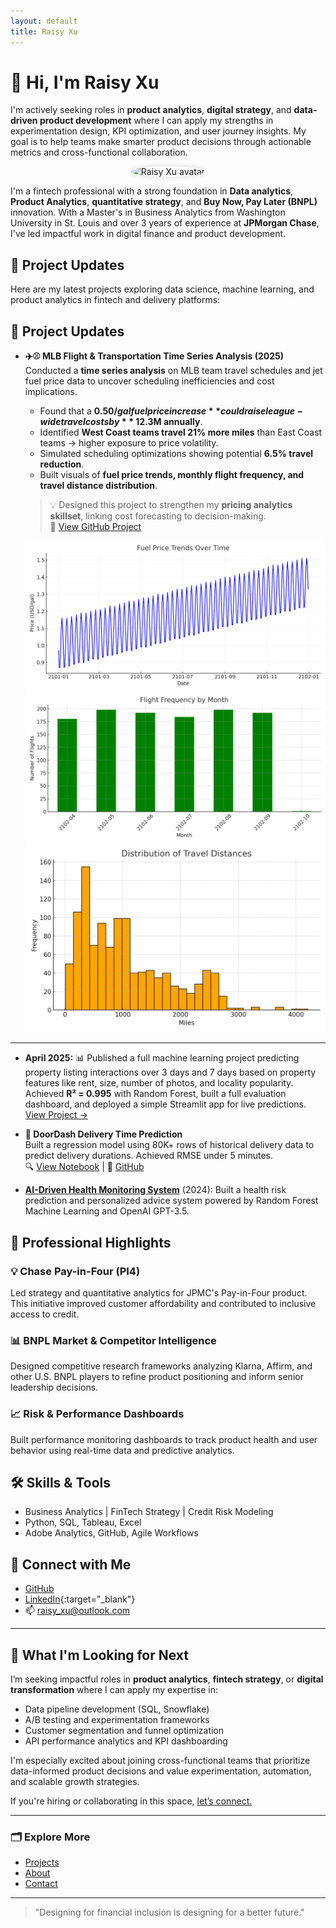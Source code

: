 ```yaml
---
layout: default
title: Raisy Xu
---
```


# 👋 Hi, I'm Raisy Xu

I'm actively seeking roles in **product analytics**, **digital strategy**, and **data-driven product development** where I can apply my strengths in experimentation design, KPI optimization, and user journey insights. My goal is to help teams make smarter product decisions through actionable metrics and cross-functional collaboration.

<p align="center">
  <img src="AvatarMaker2.png" alt="Raisy Xu avatar" width="160" style="border-radius: 50%; box-shadow: 0 0 8px rgba(0,0,0,0.15);" />
</p>

I'm a fintech professional with a strong foundation in **Data analytics**, **Product Analytics**, **quantitative strategy**, and **Buy Now, Pay Later (BNPL)** innovation. With a Master's in Business Analytics from Washington University in St. Louis and over 3 years of experience at **JPMorgan Chase**, I've led impactful work in digital finance and product development.

## 🚀 Project Updates

Here are my latest projects exploring data science, machine learning, and product analytics in fintech and delivery platforms:

## 📢 Project Updates

- **✈️⚾ MLB Flight & Transportation Time Series Analysis (2025)**  
  Conducted a **time series analysis** on MLB team travel schedules and jet fuel price data to uncover scheduling inefficiencies and cost implications.  
  - Found that a **$0.50/gal fuel price increase** could raise league-wide travel costs by **~$12.3M annually**.  
  - Identified **West Coast teams travel 21% more miles** than East Coast teams → higher exposure to price volatility.  
  - Simulated scheduling optimizations showing potential **6.5% travel reduction**.  
  - Built visuals of **fuel price trends, monthly flight frequency, and travel distance distribution**.  
  > 💡 Designed this project to strengthen my **pricing analytics skillset**, linking cost forecasting to decision-making.  
  📂 [View GitHub Project](https://github.com/RaisyXu/mlb_flight_analysis)  

  ![Fuel Price Trend](https://github.com/RaisyXu/mlb_flight_analysis/blob/main/fuel_price_trend.png?raw=true)  
  ![Flight Frequency](https://github.com/RaisyXu/mlb_flight_analysis/blob/main/flight_frequency.png?raw=true)  
  ![Travel Distance Distribution](https://github.com/RaisyXu/mlb_flight_analysis/blob/main/travel_distance_distribution.png?raw=true)

---

- **April 2025:** 📊 Published a full machine learning project predicting property listing interactions over 3 days and 7 days based on property features like rent, size, number of photos, and locality popularity. Achieved **R² = 0.995** with Random Forest, built a full evaluation dashboard, and deployed a simple Streamlit app for live predictions.  
[View Project →](https://github.com/RaisyXu/Predicting-Property-Listing-Interactions)


- **🛵 DoorDash Delivery Time Prediction**  
  Built a regression model using 80K+ rows of historical delivery data to predict delivery durations. Achieved RMSE under 5 minutes.  
  🔍 [View Notebook](https://nbviewer.org/github/RaisyXu/jupyter-notebooks/blob/main/doordash_delivery_time.ipynb) | 📂 [GitHub](https://github.com/RaisyXu/jupyter-notebooks/blob/main/doordash_delivery_time.ipynb)


- **[AI-Driven Health Monitoring System](https://github.com/RaisyXu/health-monitoring-ai)** (2024): Built a health risk prediction and personalized advice system powered by Random Forest Machine Learning and OpenAI GPT-3.5. 


## 💼 Professional Highlights

### 💡 Chase Pay-in-Four (PI4)
Led strategy and quantitative analytics for JPMC's Pay-in-Four product. This initiative improved customer affordability and contributed to inclusive access to credit.

### 📊 BNPL Market & Competitor Intelligence
Designed competitive research frameworks analyzing Klarna, Affirm, and other U.S. BNPL players to refine product positioning and inform senior leadership decisions.

### 📈 Risk & Performance Dashboards
Built performance monitoring dashboards to track product health and user behavior using real-time data and predictive analytics.

## 🛠 Skills & Tools
- Business Analytics | FinTech Strategy | Credit Risk Modeling
- Python, SQL, Tableau, Excel
- Adobe Analytics, GitHub, Agile Workflows

## 🔗 Connect with Me
- [GitHub](https://github.com/raisyxu)
- [LinkedIn](https://www.linkedin.com/in/raisyxu/){:target="_blank"}
- 📫 raisy_xu@outlook.com

---

## 💬 What I'm Looking for Next

I’m seeking impactful roles in **product analytics**, **fintech strategy**, or **digital transformation** where I can apply my expertise in:
- Data pipeline development (SQL, Snowflake)
- A/B testing and experimentation frameworks
- Customer segmentation and funnel optimization
- API performance analytics and KPI dashboarding

I'm especially excited about joining cross-functional teams that prioritize data-informed product decisions and value experimentation, automation, and scalable growth strategies.

If you're hiring or collaborating in this space, [let’s connect.](mailto:raisy_xu@outlook.com)

---
### 🗂 Explore More

- [Projects](./projects.html)
- [About](./about.html)
- [Contact](mailto:raisy_xu@outlook.com)

---

> "Designing for financial inclusion is designing for a better future."
